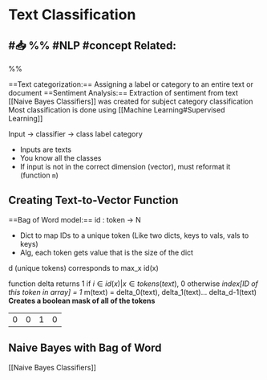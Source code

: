 # Text Classification
#📥 
%%
#NLP 
#concept
**Related:**
-  

%%

==Text categorization:== Assigning a label or category to an entire text or document
==Sentiment Analysis:== Extraction of sentiment from text
[[Naive Bayes Classifiers]] was created for subject category classification
Most classification is done using [[Machine Learning#Supervised Learning]]

Input -> classifier -> class label category 
- Inputs are texts
- You know all the classes
- If input is not in the correct dimension (vector), must reformat it (function `m`)

## Creating Text-to-Vector Function
==Bag of Word model:== id : token -> N
- Dict to map IDs to a unique token (Like two dicts, keys to vals, vals to keys)
- Alg, each token gets value that is the size of the dict

d (unique tokens) corresponds to max_x id(x)

function delta returns 1 if $i \in id(x) | x \in tokens(text)$, 0 otherwise 
*index\[ID of this token in array] = 1*
m(text) = delta_0(text), delta_1(text)... delta_d-1(text)
**Creates a boolean mask of all of the tokens**


|     |     |     |     |
| --- | --- | --- | --- |
| 0   | 0   | 1   | 0   |

## Naive Bayes with Bag of Word
[[Naive Bayes Classifiers]]
